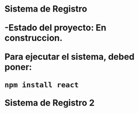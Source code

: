 <h1>Sistema de Registro<h/1>
  
-Estado del proyecto: En construccion.

Para ejecutar el sistema, debed poner:

```npm install react```

Sistema de Registro 2
